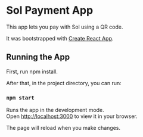 # Sol Payment App

This app lets you pay with Sol using a QR code.

It was bootstrapped with [Create React App](https://github.com/facebook/create-react-app).

## Running the App

First, run npm install.

After that, in the project directory, you can run:

### `npm start`

Runs the app in the development mode.\
Open [http://localhost:3000](http://localhost:3000) to view it in your browser.

The page will reload when you make changes.
